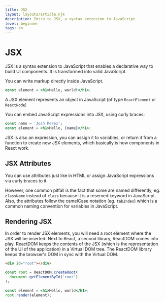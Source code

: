 ```yaml
---
title: JSX
layout: layouts/article.njk
description: Intro to JSX, a syntax extension to JavaScript
level: beginner
tags: en
---
```


# JSX

JSX is a syntax extension to JavaScript that enables a declarative way to build UI components.
It is transformed into valid JavaScript. 

You can write markup directly inside JavaScript.

```jsx
const element = <h1>Hello, world!</h1>;
```

A JSX element represents an object in JavaScript (of type `ReactElement` or `ReactNode`)

You can embed JavaScript expressions into JSX, using curly braces:

```jsx
const name = 'Josh Perez';
const element = <h1>Hello, {name}</h1>;
```

JSX is also an expression, you can assign it to variables, or return it from a function to create new JSX elements, which basically is how components in React work.

## JSX Attributes

You can use attributes just like in HTML or assign JavaScript expressions via curly braces to it.

However, one common pitfall is the fact that some are named differently, eg. `className` instead of `class` because it is a reserved keyword in JavaScript. Also, the attributes follow the camelCase notation (eg. `tabIndex`)  which is a common naming convention for variables in JavaScript.


## Rendering JSX

In order to render JSX elements, you will need a root element where the JSX will be inserted. Next to React, a second library, ReactDOM comes into play. ReactDOM keeps the contents of the JSX (which is the representation of the UI of the application) in a Virtual DOM tree. The ReactDOM library keeps the browser's DOM in sync with the Virtual DOM. 

```html
<div id="root"></div>
```

```jsx
const root = ReactDOM.createRoot(
  document.getElementById('root')
);

const element = <h1>Hello, world</h1>;
root.render(element);
```
